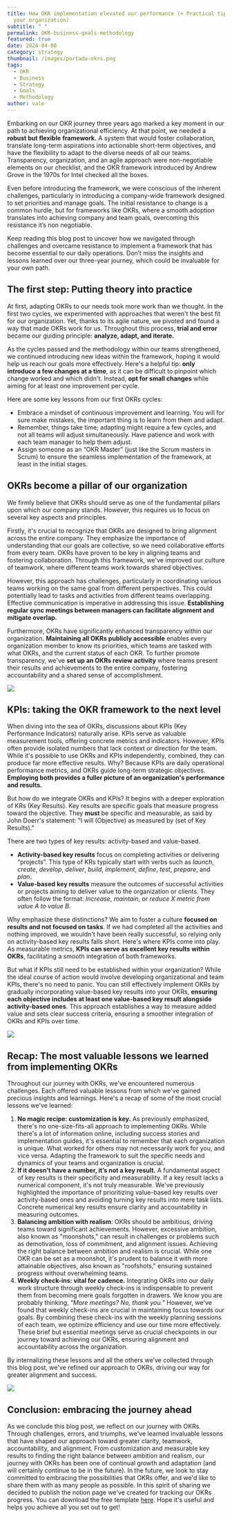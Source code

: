 ```yaml
---
title: How OKR implementation elevated our performance (+ Practical tips for
  your organization)
subtitle: " "
permalink: OKR-business-goals-methodology
featured: true
date: 2024-04-08
category: strategy
thumbnail: /images/portada-okrs.png
tags:
  - OKR
  - Business
  - Strategy
  - Goals
  - Methodology
author: vale
---
```

Embarking on our OKR journey three years ago marked a key moment in our path to achieving organizational efficiency. At that point, we needed a **robust but flexible** **framework.** A system that would foster collaboration, translate long-term aspirations into actionable short-term objectives, and have the flexibility to adapt to the diverse needs of all our teams. Transparency, organization, and an agile approach were non-negotiable elements on our checklist, and the OKR framework introduced by Andrew Grove in the 1970s for Intel checked all the boxes.

Even before introducing the framework, we were conscious of the inherent challenges, particularly in introducing a company-wide framework designed to set priorities and manage goals. The initial resistance to change is a common hurdle, but for frameworks like OKRs, where a smooth adoption translates into achieving company and team goals, overcoming this resistance it’s non negotiable.

Keep reading this blog post to uncover how we navigated through challenges and overcame resistance to implement a framework that has become essential to our daily operations. Don’t miss the insights and lessons learned over our three-year journey, which could be invaluable for your own path.

## **The first step: Putting theory into practice**

At first, adapting OKRs to our needs took more work than we thought. In the first two cycles, we experimented with approaches that weren't the best fit for our organization. Yet, thanks to its agile nature, we pivoted and found a way that made OKRs work for us. Throughout this process, **trial and error** became our guiding principle: **analyze, adapt, and iterate.**

As the cycles passed and the methodology within our teams strengthened, we continued introducing new ideas within the framework, hoping it would help us reach our goals more effectively. Here's a helpful tip: **only introduce a few changes at a time**, as it can be difficult to pinpoint which change worked and which didn't. Instead, **opt for small changes** while aiming for at least one improvement per cycle.

Here are some key lessons from our first OKRs cycles:

* Embrace a mindset of continuous improvement and learning. You will for sure make mistakes, the important thing is to learn from them and adapt.
* Remember, things take time; adapting might require a few cycles, and not all teams will adjust simultaneously. Have patience and work with each team manager to help them adjust.
* Assign someone as an “OKR Master” (just like the Scrum masters in Scrum) to ensure the seamless implementation of the framework, at least in the initial stages.

## **OKRs become a pillar of our organization**

We firmly believe that OKRs should serve as one of the fundamental pillars upon which our company stands. However, this requires us to focus on several key aspects and principles.

Firstly, it's crucial to recognize that OKRs are designed to bring alignment across the entire company. They emphasize the importance of understanding that our goals are collective, so we need collaborative efforts from every team. OKRs have proven to be key in aligning teams and fostering collaboration. Through this framework, we've improved our culture of teamwork, where different teams work towards shared objectives.

However, this approach has challenges, particularly in coordinating various teams working on the same goal from different perspectives. This could potentially lead to tasks and activities from different teams overlapping. Effective communication is imperative in addressing this issue. **Establishing regular sync meetings between managers can facilitate alignment and mitigate overlap.**

Furthermore, OKRs have significantly enhanced transparency within our organization. **Maintaining all OKRs publicly accessible** enables every organization member to know its priorities, which teams are tasked with what OKRs, and the current status of each OKR. To further promote transparency, we've **set up an OKRs review activity** where teams present their results and achievements to the entire company, fostering accountability and a shared sense of accomplishment.

![](/images/okrs-framework-asset-1.1.png)

## KPIs: taking the OKR framework to the next level

When diving into the sea of OKRs, discussions about KPIs (Key Performance Indicators) naturally arise. KPIs serve as valuable measurement tools, offering concrete metrics and indicators. However, KPIs often provide isolated numbers that lack context or direction for the team. While it's possible to use OKRs and KPIs independently, combined, they can produce far more effective results. Why? Because KPIs are daily operational performance metrics, and OKRs guide long-term strategic objectives. **Employing both provides a fuller picture of an organization's performance and results.**

But how do we integrate OKRs and KPIs? It begins with a deeper exploration of KRs (Key Results). Key results are specific goals that measure progress toward the objective. They **must** be specific and measurable, as said by John Doerr's statement: "I will (Objective) as measured by (set of Key Results)."

There are two types of key results: activity-based and value-based.

* **Activity-based key results** focus on completing activities or delivering “projects”. This type of KRs typically start with verbs such as *launch*, *create*, *develop*, *deliver*, *build*, *implement*, *define*, *test*, *prepare*, and *plan*.
* **Value-based** **key results** measure the outcomes of successful activities or projects aiming to deliver value to the organization or clients. They often follow the format: *Increase*, *maintain*, or *reduce* *X metric from value A to value B*.

Why emphasize these distinctions? We aim to foster a culture **focused on results and not focused on tasks**. If we had completed all the activities and nothing improved, we wouldn't have been really successful, so relying only on activity-based key results falls short. Here's where KPIs come into play. As measurable metrics, **KPIs can serve as excellent key results within OKRs**, facilitating a smooth integration of both frameworks.

But what if KPIs still need to be established within your organization? While the ideal course of action would involve developing organizational and team KPIs, there's no need to panic. You can still effectively implement OKRs by gradually incorporating value-based key results into your OKRs, **ensuring each objective includes at least one value-based key result alongside activity-based ones**. This approach establishes a way to measure added value and sets clear success criteria, ensuring a smoother integration of OKRs and KPIs over time.

![](/images/okrs-framework-asset-2.png)

## Recap: The most valuable lessons we learned from implementing OKRs

Throughout our journey with OKRs, we've encountered numerous challenges. Each offered valuable lessons from which we've gained precious insights and learnings. Here's a recap of some of the most crucial lessons we've learned:

1. **No magic recipe: customization is key.** As previously emphasized, there's no one-size-fits-all approach to implementing OKRs. While there's a lot of information online, including success stories and implementation guides, it's essential to remember that each organization is unique. What worked for others may not necessarily work for you, and vice versa. Adapting the framework to suit the specific needs and dynamics of your teams and organization is crucial.
2. **If it doesn’t have a number, it’s not a key result.** A fundamental aspect of key results is their specificity and measurability. If a key result lacks a numerical component, it's not truly measurable. We've previously highlighted the importance of prioritizing value-based key results over activity-based ones and avoiding turning key results into mere task lists. Concrete numerical key results ensure clarity and accountability in measuring outcomes.
3. **Balancing ambition with realism**: OKRs should be ambitious, driving teams toward significant achievements. However, excessive ambition, also known as "moonshots," can result in challenges or problems such as demotivation, loss of commitment, and alignment issues. Achieving the right balance between ambition and realism is crucial. While one OKR can be set as a moonshot, it's prudent to balance it with more attainable objectives, also known as "roofshots," ensuring sustained progress without overwhelming teams.
4. **Weekly check-ins: vital for cadence.** Integrating OKRs into our daily work structure through weekly check-ins is indispensable to prevent them from becoming mere goals forgotten in drawers. We know you are probably thinking, “*More meetings? No, thank you.*” However, we've found that weekly check-ins are crucial in maintaining focus towards our goals. By combining these check-ins with the weekly planning sessions of each team, we optimize efficiency and use our time more effectively. These brief but essential meetings serve as crucial checkpoints in our journey toward achieving our OKRs, ensuring alignment and accountability across the organization.

By internalizing these lessons and all the others we’ve collected through this blog post, we've refined our approach to OKRs, driving our way for greater alignment and success.

![](/images/okrs-framework-asset-3.1.png)

## Conclusion: embracing the journey ahead

As we conclude this blog post, we reflect on our journey with OKRs. Through challenges, errors, and triumphs, we've learned invaluable lessons that have shaped our approach toward greater clarity, teamwork, accountability, and alignment. From customization and measurable key results to finding the right balance between ambition and realism, our journey with OKRs has been one of continual growth and adaptation (and will certainly continue to be in the future). In the future, we look to stay committed to embracing the possibilities that OKRs offer, and we'd like to share them with as many people as possible. In this spirit of sharing we decided to publish the notion page we've created for tracking our OKRs progress. You can download the free template [here](https://xmartlabs.gumroad.com/l/yocyj). Hope it's useful and helps you achieve all you set out to get!